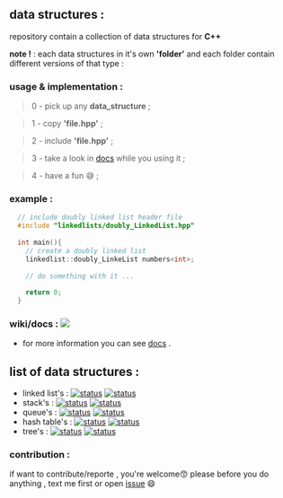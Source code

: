 ﻿## data structures :
repository contain a collection of data structures for **C++**

**note !** : each data structures in it's own **'folder'** and each folder contain different versions of that type :

### usage & implementation :
> 0 - pick up any **data_structure** ;

> 1 - copy **'file.hpp'** ;

> 2 - include **'file.hpp'** ;

> 3 - take a look in [docs](https://github.com/Mouradouchane/data_structures/wiki) while you using it ;

> 4 - have a fun :sweat_smile: ;

### example :
```c++
  // include doubly linked list header file  
  #include "linkedlists/doubly_LinkedList.hpp"
  
  int main(){
    // create a doubly linked list
    linkedlist::doubly_LinkeList numbers<int>;  
  
    // do something with it ...
  
    return 0;
  }

```
### wiki/docs : [![](https://img.shields.io/badge/Wiki%2FDocs-Beta-blue)](#)
- for more information you can see [docs](https://github.com/Mouradouchane/data_structures/wiki) .

## list of data structures : 
* linked list's : [![status](https://img.shields.io/badge/status-stable-brightgreen?style=flat)](#)  [![status](https://img.shields.io/badge/manual%20testing-pass-ff69b4)](#)
* stack's : [![status](https://img.shields.io/badge/status-stable-brightgreen?style=flat)](#)  [![status](https://img.shields.io/badge/manual%20testing-pass-ff69b4)](#)
* queue's : [![status](https://img.shields.io/badge/status-stable-brightgreen?style=flat)](#)  [![status](https://img.shields.io/badge/manual%20testing-pass-ff69b4)](#)
* hash table's : [![status](https://img.shields.io/badge/status-stable-brightgreen?style=flat)](#)  [![status](https://img.shields.io/badge/manual%20testing-pass-ff69b4)](#)
* tree's : [![status](https://img.shields.io/badge/status-stable-brightgreen?style=flat)](#)  [![status](https://img.shields.io/badge/manual%20testing-pass-ff69b4)](#)
### contribution :
if want to contribute/reporte , you're welcome😙 
please before you do anything , text me first or open [issue](https://github.com/Mouradouchane/data_structures/issues) 😄 

